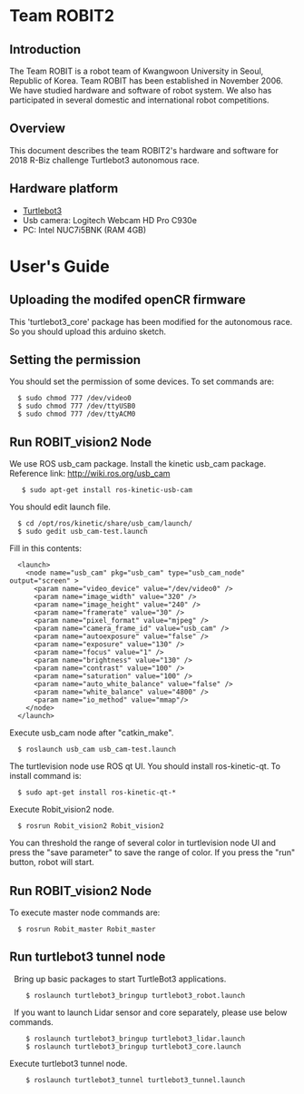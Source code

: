 # Team ROBIT2

Introduction
-
The Team ROBIT is a robot team of Kwangwoon University in Seoul, Republic of Korea. Team ROBIT has been established in November 2006. We have studied hardware and software of robot system. We also has participated in several domestic and international robot competitions.

Overview
-
This document describes the team ROBIT2's hardware and software for 2018 R-Biz challenge Turtlebot3 autonomous race.

Hardware platform
-
+ [Turtlebot3](http://emanual.robotis.com/docs/en/platform/turtlebot3/overview/) 
+ Usb camera: Logitech Webcam HD Pro C930e
+ PC: Intel NUC7i5BNK (RAM 4GB)

# User's Guide

Uploading the modifed openCR firmware
-
This 'turtlebot3_core' package has been modified for the autonomous race. So you should upload this arduino sketch.

Setting the permission
-
You should set the permission of some devices. To set commands are:

      $ sudo chmod 777 /dev/video0
      $ sudo chmod 777 /dev/ttyUSB0
      $ sudo chmod 777 /dev/ttyACM0

Run ROBIT_vision2 Node
-
We use ROS usb_cam package. Install the kinetic usb_cam package. 
  Reference link: http://wiki.ros.org/usb_cam
       
       $ sudo apt-get install ros-kinetic-usb-cam
  
  You should edit launch file. 
      
      $ cd /opt/ros/kinetic/share/usb_cam/launch/
      $ sudo gedit usb_cam-test.launch 
    
  Fill in this contents:
      
      <launch>
        <node name="usb_cam" pkg="usb_cam" type="usb_cam_node" output="screen" >
          <param name="video_device" value="/dev/video0" />
          <param name="image_width" value="320" />
          <param name="image_height" value="240" />
          <param name="framerate" value="30" />
          <param name="pixel_format" value="mjpeg" />
          <param name="camera_frame_id" value="usb_cam" />
          <param name="autoexposure" value="false" />
          <param name="exposure" value="130" />
          <param name="focus" value="1" />
          <param name="brightness" value="130" />
          <param name="contrast" value="100" />
          <param name="saturation" value="100" />
          <param name="auto_white_balance" value="false" />
          <param name="white_balance" value="4800" />
          <param name="io_method" value="mmap"/>
        </node>
      </launch>
  
  Execute usb_cam node after "catkin_make".
   
      $ roslaunch usb_cam usb_cam-test.launch 
    
  The turtlevision node use ROS qt UI. You should install ros-kinetic-qt. To install command is:
  
      $ sudo apt-get install ros-kinetic-qt-*
    
  Execute Robit_vision2 node.  
  
      $ rosrun Robit_vision2 Robit_vision2     
  
  You can threshold the range of several color in turtlevision node UI and press the "save parameter" to save the range of color. If you press the "run" button, robot will start.
  
Run ROBIT_vision2 Node
-
 To execute master node commands are:  
  
      $ rosrun Robit_master Robit_master   

  ## Run turtlebot3 tunnel node
   Bring up basic packages to start TurtleBot3 applications.
    
        $ roslaunch turtlebot3_bringup turtlebot3_robot.launch

   If you want to launch Lidar sensor and core separately, please use below commands.
        
        $ roslaunch turtlebot3_bringup turtlebot3_lidar.launch
        $ roslaunch turtlebot3_bringup turtlebot3_core.launch
        
   Execute turtlebot3 tunnel node.
    
        $ roslaunch turtlebot3_tunnel turtlebot3_tunnel.launch
